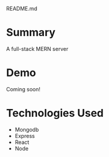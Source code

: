 README.md

# Summary
 A full-stack MERN server 

# Demo

Coming soon!

# Technologies Used
* Mongodb
* Express
* React
* Node